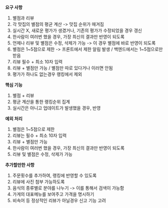 **요구 사항**

1. 별점과 리뷰
2. 각 맛집의 별점의 평균 계산 -> 맛집 순위가 매겨짐
3. 실시간 X, 새로운 평가가 생겼거나, 기존의 평가가 수정되었을 경우 갱신
4. 한사람이 여러번 했을 경우, 가장 최신의 결과만 반영이 되도록
5. 언제나 리뷰 및 별점은 수정, 삭제가 가능 -> 이 경우 별점에 바로 반영이 되도록
6. 별점은 1~5점으로 제한 -> 프론트에서 제한 알림 발생 / 백엔드에서는 1~5점으로만 받음
7. 리뷰 필수 + 최소 10자 입력
8. 리뷰 + 별점만 가능 / 별점만 따로 있다거나 이러면 안됨
9. 평가가 하나도 없는경우 랭킹에서 제외


**핵심 기능**
1. 별점 + 리뷰
2. 평균 계산을 통한 랭킹순위 집계
3. 실시간은 아니고 업데이트가 발생했을 경우, 반영

**예외 처리**
1. 별점은 1~5점으로 제한
2. 리뷰는 필수 + 최소 10자 입력
3. 리뷰 + 별점만 가능
4. 한사람이 여러번 했을 경우, 가장 최신의 결과만 반영이 되도록
5. 리뷰 및 별점은 수정, 삭제가 가능


**추가할만한 사항**
1. 주문횟수를 추가하여, 랭킹에 반영할 수 있도록
2. 리뷰에 사진 첨부 가능하도록
3. 음식의 종류별로 분야를 나누기 -> 이를 통해서 검색이 가능함
4. 가게의 대표메뉴를 보여주고 가격을 명시하기
5. 비속어 등 정상적인 리뷰가 아닐경우 신고 기능 고려